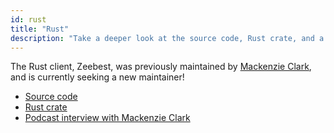 ```yaml
---
id: rust
title: "Rust"
description: "Take a deeper look at the source code, Rust crate, and a podcast interview alongside Rust."
---
```


The Rust client, Zeebest, was previously maintained by [Mackenzie Clark](https://github.com/xmclark), and is currently seeking a new maintainer!

* [Source code](https://github.com/camunda-community-hub/zeebest)
* [Rust crate](https://docs.rs/zeebest/0.20.0/zeebest/)
* [Podcast interview with Mackenzie Clark](https://zeebe.buzzsprout.com/454051/1478953-zeebe-and-rust-interview-with-mackenzie-clark)
